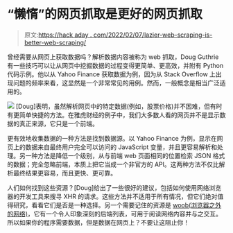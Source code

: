 # “懒惰”的网页抓取是更好的网页抓取

> 原文:[https://hack aday . com/2022/02/07/lazier-web-scraping-is-better-web-scraping/](https://hackaday.com/2022/02/07/lazier-web-scraping-is-better-web-scraping/)

曾经需要从网页上获取数据吗？解析数据内容被称为 web 抓取，Doug Guthrie 有一些技巧可以让从网页中挖掘数据的过程变得更简单、更高效，并附有 Python 代码示例。他以从 Yahoo Finance 获取数据为例，因为从 Stack Overflow 上出现问题的频率来看，这显然是一个非常常见的用例。然而，一般概念是相当广泛适用的。

![](../Images/436f6e780887aeb6ac157d8898d25825.png) [Doug]表明，虽然解析网页中的特定数据(例如，股票价格)并不困难，但有时有更简单快捷的方法。在雅虎财经的例子中，我们大多数人看的网页并不是显示数据的真正来源，它只是一个前端。

更有效地收集数据的一种方法是找到数据源。以 Yahoo Finance 为例，显示在网页上的数据来自最终用户完全可以访问的 JavaScript 变量，并且更容易解析和处理。另一种方法是降低一个级别，从与前端 web 页面相同的位置检索 JSON 格式的数据；完全忽略前端，本质上把它当成一个非官方的 API。这两种方法不仅比解析最终结果更容易，而且更快、更可靠。

人们如何找到这些资源？[Doug]给出了一些很好的建议，包括如何使用网络浏览器的开发工具来搜寻 XHR 的请求。这些方法并不适用于所有情况，但它们绝对值得研究，看看它们是否是一种选择。另一个需要记住的资源是 [woob(浏览器之外的网络)](https://hackaday.com/2022/01/17/hack-the-web-without-a-browser/)，它有一个令人印象深刻的后端列表，可用于阅读网络内容并与之交互。所以如果你的程序需要数据，但是数据在网页上？不要让这阻止你！